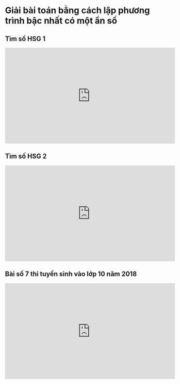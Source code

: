 # Giải bài toán bằng cách lập phương trình bậc nhất có một ẩn số
## Tìm số HSG 1
<iframe width="560" height="315" src="https://www.youtube.com/embed/gXc2Sr9enoE?si=xoJfTumIWaqXCl1y" title="YouTube video player" frameborder="0" allow="accelerometer; autoplay; clipboard-write; encrypted-media; gyroscope; picture-in-picture; web-share" referrerpolicy="strict-origin-when-cross-origin" allowfullscreen></iframe>

## Tìm số HSG 2
<iframe width="560" height="315" src="https://www.youtube.com/embed/IpGBZaAYVjU?si=nWXSg0zjmLVdzR7T" title="YouTube video player" frameborder="0" allow="accelerometer; autoplay; clipboard-write; encrypted-media; gyroscope; picture-in-picture; web-share" referrerpolicy="strict-origin-when-cross-origin" allowfullscreen></iframe>

## Bài số 7 thi tuyển sinh vào lớp 10 năm 2018
<iframe width="560" height="315" src="https://www.youtube.com/embed/jqhDPD_sFC4?si=g5NX_QdjcL-YvkRN" title="YouTube video player" frameborder="0" allow="accelerometer; autoplay; clipboard-write; encrypted-media; gyroscope; picture-in-picture; web-share" referrerpolicy="strict-origin-when-cross-origin" allowfullscreen></iframe>